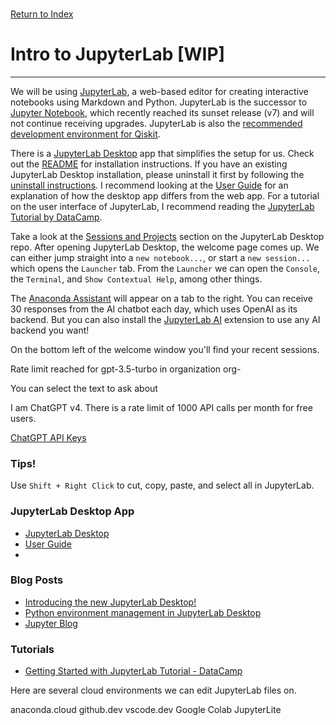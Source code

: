 \
[Return to Index](index.md)
# Intro to JupyterLab [WIP]
***

We will be using [JupyterLab](https://github.com/jupyterlab/jupyterlab), a web-based editor for creating interactive notebooks using Markdown and Python. 
JupyterLab is the successor to [Jupyter Notebook](https://github.com/jupyter/notebook), which recently reached its sunset release (v7) and will not continue receiving upgrades. JupyterLab is also the [recommended development environment for Qiskit](https://docs.quantum.ibm.com/start/install#install-and-set-up-qiskit-with-the-qiskit-runtime-client).

There is a [JupyterLab Desktop](https://github.com/jupyterlab/jupyterlab-desktop) app that simplifies the setup for us. Check out the [README](https://github.com/jupyterlab/jupyterlab-desktop/blob/master/README.md) for installation instructions. If you have an existing JupyterLab Desktop installation, please uninstall it first by following the [uninstall instructions](https://github.com/jupyterlab/jupyterlab-desktop/blob/master/user-guide.md#uninstalling-jupyterlab-desktop). I recommend looking at the [User Guide](https://github.com/jupyterlab/jupyterlab-desktop/blob/master/user-guide.md) for an explanation of how the desktop app differs from the web app. For a tutorial on the user interface of JupyterLab, I recommend reading the [JupyterLab Tutorial by DataCamp](https://datacamp.com/tutorial/installing-jupyter-notebook).

Take a look at the [Sessions and Projects](https://github.com/jupyterlab/jupyterlab-desktop?tab=readme-ov-file#sessions-and-projects) section on the JupyterLab Desktop repo. After opening JupyterLab Desktop, the welcome page comes up. We can either jump straight into a `new notebook...`, or start a `new session...` which opens the `Launcher` tab. From the `Launcher` we can open the `Console`, the `Terminal`, and `Show Contextual Help`, among other things. 

The [Anaconda Assistant](https://docs.anaconda.com/free/anaconda-notebooks/local-assistant/) will appear on a tab to the right. 
You can receive 30 responses from the AI chatbot each day, which uses OpenAI as its backend. 
But you can also install the [JupyterLab AI](https://github.com/jupyterlab/jupyter-ai) extension to use any AI backend you want!

On the bottom left of the welcome window you'll find your recent sessions.

Rate limit reached for gpt-3.5-turbo in organization org-

You can select the text to ask about

I am ChatGPT v4. There is a rate limit of 1000 API calls per month for free users.

[ChatGPT API Keys](https://platform.openai.com/api-keys)


### Tips!
Use `Shift + Right Click` to cut, copy, paste, and select all in JupyterLab.

### JupyterLab Desktop App
- [JupyterLab Desktop](https://github.com/jupyterlab/jupyterlab-desktop?tab=readme-ov-file#installation)
- [User Guide](https://github.com/jupyterlab/jupyterlab-desktop/blob/master/user-guide.md)
- 
### Blog Posts
- [Introducing the new JupyterLab Desktop!](https://blog.jupyter.org/introducing-the-new-jupyterlab-desktop-bca1982bdb23)
- [Python environment management in JupyterLab Desktop](https://blog.jupyter.org/python-environment-management-in-jupyterlab-desktop-3b119c5811d9)
- [Jupyter Blog](https://blog.jupyter.org/)

### Tutorials
- [Getting Started with JupyterLab Tutorial - DataCamp](https://datacamp.com/tutorial/installing-jupyter-notebook)

Here are several cloud environments we can edit JupyterLab files on. 

anaconda.cloud
github.dev
vscode.dev
Google Colab
JupyterLite

